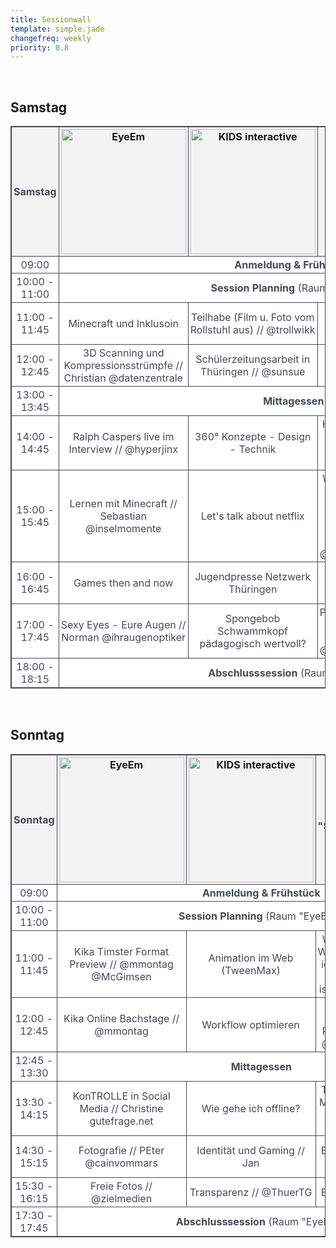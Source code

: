 ```yaml
---
title: Sessionwall
template: simple.jade
changefreq: weekly
priority: 0.8
---
```


<!-- CSS Code -->
<style type="text/css" scoped>
table.SessionTable {
width:100%;
background-color:#FFFFFF;
border-collapse:collapse;border-width:1px;
border-color:#434A54;
border-style:solid;
color:#434A54;
text-align: center;
}

table.SessionTable td, table.SessionTable th {
border-width:1px;
border-color:#434A54;
border-style:solid;
padding:3px;
}

table.SessionTable thead {
background-color:#F3F3F3;
}
</style>

<!-- SAMSTAG -->
<p></br>
<h2>Samstag</h2>
</p>
<table class="SessionTable">
<thead>
<tr>
<th>Samstag</th>
<th><a href="http://www.eyeem.com/" title="EyeEm" target="_blank" class="sponsor__link"><img src="/sponsoring/eyeem/logo.png" alt="EyeEm" class="sponsor__logo" width="200px"></a></th>
<th><a href="http://www.kids-interactive.de/" title="KIDS interactive" target="_blank" class="sponsor__link"><img src="/sponsoring/kidsinteractive/logo.png" alt="KIDS interactive" class="sponsor__logo" width="200px"></a></th>
<th>Raum "Spielplatz"</th>
<th><a href="https://www.barco.com/de/" title="Barco" target="_blank" class="sponsor__link"><img src="/sponsoring/barco/logo.png" alt="Barco" class="sponsor__logo"></a></th>
</tr>
</thead>
<tbody>
<tr>
<td>09:00</td>
<td colspan="4"><strong>Anmeldung & Frühstück</strong></td>
</tr>
<tr>
<td>10:00 - 11:00</td>
<td colspan="4"><strong>Session Planning</strong> (Raum "EyeEm")</td>
</tr>
<tr>
<td>11:00 - 11:45</td>
<td>Minecraft und Inklusoin</td>
<td>Teilhabe (Film u. Foto vom Rollstuhl aus) // @trollwikk</td>
<td>WarmUp - Kennenlernen // @nachmaass</td>
<td>--</td>
</tr>
<tr>
<td>12:00 - 12:45</td>
<td>3D Scanning und Kompressionsstrümpfe // Christian @datenzentrale</td>
<td>Schülerzeitungsarbeit in Thüringen // @sunsue</td>
<td>Bin ich wirklich süchtig? // @nachmaass</td>
<td>DCE vs Eigene Extension // Tommy</td>
</tr>
<tr>
<td>13:00 - 13:45</td>
<td colspan="4"><strong>Mittagessen</strong></td>
</tr>
<tr>
<td>14:00 - 14:45</td>
<td>Ralph Caspers live im Interview // @hyperjinx</td>
<td>360° Konzepte - Design - Technik</td>
<td>HTML5 Spiele mit Flash IDE + createJS // Carsten</td>
<td>--</td>
</tr>
<tr>
<td>15:00 - 15:45</td>
<td>Lernen mit Minecraft // Sebastian @inselmomente</td>
<td>Let's talk about netflix</td>
<td>Was haben meine Katze, Zimmerpflanze und Heizung gemeinsam? // Hannes @brandungskieker</td>
<td>Mediennutzungsvertrag // Martin @myrbel</td>
</tr>
<tr>
<td>16:00 - 16:45</td>
<td>Games then and now</td>
<td>Jugendpresse Netzwerk Thüringen</td>
<td>Transparenz Gamification // @ThuerTG</td>
<td>Musiker Diskussionsrunde // J. Guenther</td>
</tr>
<tr>
<td>17:00 - 17:45</td>
<td>Sexy Eyes - Eure Augen // Norman @ihraugenoptiker</td>
<td>Spongebob Schwammkopf pädagogisch wertvoll?</td>
<td>Papierloses Büro - so geht's // Hannes @brandungskieker</td>
<td>--</td>
</tr>
<tr>
<td>18:00 - 18:15</td>
<td colspan="4"><strong>Abschlusssession</strong> (Raum "EyeEm")</td>
</tr>
</tbody>
</table>

<!-- Sonntag -->
<p></br>
<h2>Sonntag</h2>
</p>
<table class="SessionTable">
<thead>
<tr>
<th>Sonntag</th>
<th><a href="http://www.eyeem.com/" title="EyeEm" target="_blank" class="sponsor__link"><img src="/sponsoring/eyeem/logo.png" alt="EyeEm" class="sponsor__logo" width="200px"></a></th>
<th><a href="http://www.kids-interactive.de/" title="KIDS interactive" target="_blank" class="sponsor__link"><img src="/sponsoring/kidsinteractive/logo.png" alt="KIDS interactive" class="sponsor__logo" width="200px"></a></th>
<th>Raum "Spielplatz"</th>
<th><a href="https://www.barco.com/de/" title="Barco" target="_blank" class="sponsor__link"><img src="/sponsoring/barco/logo.png" alt="Barco" class="sponsor__logo"></a></th>
</tr>
</thead>
<tbody>
<tr>
<td>09:00</td>
<td colspan="4"><strong>Anmeldung & Frühstück</strong></td>
</tr>
<tr>
<td>10:00 - 11:00</td>
<td colspan="4"><strong>Session Planning</strong> (Raum "EyeEm")</td>
</tr>
<tr>
<td>11:00 - 11:45</td>
<td>Kika Timster Format Preview  // @mmontag @McGimsen</td>
<td>Animation im Web (TweenMax)</td>
<td>WarmUp - Wie erzeuge ich Energie wo keine ist.. // Sören</td>
<td>--</td>
</tr>
<tr>
<td>12:00 - 12:45</td>
<td>Kika Online Bachstage // @mmontag</td>
<td>Workflow optimieren</td>
<td>RapScript Freestyle Rap Tool // @rapscript</td>
<td>Netzwerk Wissensyoutuber + Bühnenevents // @McGimsen</td>
</tr>
<tr>
<td>12:45 - 13:30</td>
<td colspan="4"><strong>Mittagessen</strong></td>
</tr>
<tr>
<td>13:30 - 14:15</td>
<td>KonTROLLE in Social Media // Christine gutefrage.net</td>
<td>Wie gehe ich offline?</td>
<td>Theater als Medium der Zukunft // @mitossi</td>
<td>Schule - Medien - Tablet // Sebastian</td>
</tr>
<tr>
<td>14:30 - 15:15</td>
<td>Fotografie // PEter @cainvommars</td>
<td>Identität und Gaming // Jan</td>
<td>BarSession // Sören</td>
<td>Lytrospielzeug oder Fotografie der Zukunft</td>
</tr>
<tr>
<td>15:30 - 16:15</td>
<td>Freie Fotos // @zielmedien</td>
<td>Transparenz // @ThuerTG</td>
<td>BarSession</td>
<td>--</td>
</tr>
<tr>
<td>17:30 - 17:45</td>
<td colspan="4"><strong>Abschlusssession</strong> (Raum "EyeEm")</td>
</tr>
</tbody>
</table>
